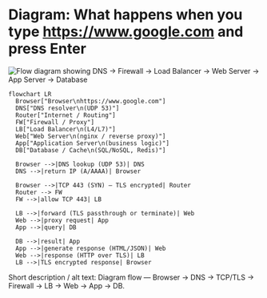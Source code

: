 # Diagram: What happens when you type https://www.google.com and press Enter

![Flow diagram showing DNS → Firewall → Load Balancer → Web Server → App Server → Database](./images/google_request_flow.png)

```mermaid
flowchart LR
  Browser["Browser\nhttps://www.google.com"]
  DNS["DNS resolver\n(UDP 53)"]
  Router["Internet / Routing"]
  FW["Firewall / Proxy"]
  LB["Load Balancer\n(L4/L7)"]
  Web["Web Server\n(nginx / reverse proxy)"]
  App["Application Server\n(business logic)"]
  DB["Database / Cache\n(SQL/NoSQL, Redis)"]

  Browser -->|DNS lookup (UDP 53)| DNS
  DNS -->|return IP (A/AAAA)| Browser

  Browser -->|TCP 443 (SYN) — TLS encrypted| Router
  Router --> FW
  FW -->|allow TCP 443| LB

  LB -->|forward (TLS passthrough or terminate)| Web
  Web -->|proxy request| App
  App -->|query| DB

  DB -->|result| App
  App -->|generate response (HTML/JSON)| Web
  Web -->|response (HTTP over TLS)| LB
  LB -->|TLS encrypted response| Browser
```

Short description / alt text: Diagram flow — Browser → DNS → TCP/TLS → Firewall → LB → Web → App → DB.